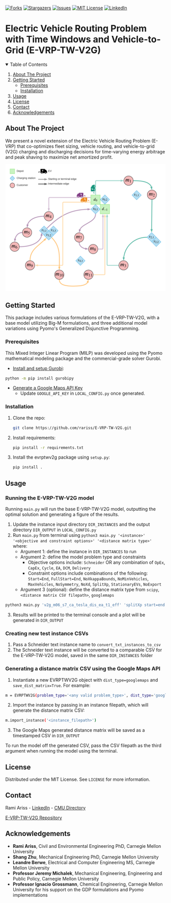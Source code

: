 [![Forks][forks-shield]][forks-url]
[![Stargazers][stars-shield]][stars-url]
[![Issues][issues-shield]][issues-url]
[![MIT License][license-shield]][license-url]
[![LinkedIn][linkedin-shield]][linkedin-url]


# Electric Vehicle Routing Problem with Time Windows and Vehicle-to-Grid (E-VRP-TW-V2G)

<!-- TABLE OF CONTENTS -->
<details open="open">
  <summary>Table of Contents</summary>
  <ol>
    <li>
      <a href="#about-the-project">About The Project</a>
    </li>
    <li>
      <a href="#getting-started">Getting Started</a>
      <ul>
        <li><a href="#prerequisites">Prerequisites</a></li>
        <li><a href="#installation">Installation</a></li>
      </ul>
    </li>
    <li><a href="#usage">Usage</a></li>
    <li><a href="#license">License</a></li>
    <li><a href="#contact">Contact</a></li>
    <li><a href="#acknowledgements">Acknowledgements</a></li>
  </ol>
</details>



<!-- ABOUT THE PROJECT -->
## About The Project

We present a novel extension of the Electric Vehicle Routing Problem (E-VRP) that co-optimizes fleet
sizing, vehicle routing, and vehicle-to-grid (V2G) charging and discharging decisions for 
time-varying energy arbitrage and peak shaving to maximize net amortized profit.

[![Product Name Screen Shot][product-screenshot]](https://github.com/rariss/E-VRP-TW-V2G)

<!-- GETTING STARTED -->
## Getting Started

This package includes various formulations of the E-VRP-TW-V2G, with a base model utilizing Big-M
formulations, and three additional model variations using Pyomo's Generalized Disjunctive Programming.

### Prerequisites

This Mixed Integer Linear Program (MILP) was developed using the Pyomo mathematical modeling package
and the commercial-grade solver Gurobi.

* [Install and setup Gurobi](https://www.gurobi.com/documentation/9.1/quickstart_linux/cs_python_installation_opt.html): 
```sh
python -m pip install gurobipy
```
* [Generate a Google Maps API Key](https://developers.google.com/maps/documentation/javascript/get-api-key)
  * Update `GOOGLE_API_KEY` in `LOCAL_CONFIG.py` once generated. 

### Installation

1. Clone the repo:
   ```sh
   git clone https://github.com/rariss/E-VRP-TW-V2G.git
   ```
2. Install requirements:
   ```sh
   pip install -r requirements.txt
   ```
3. Install the evrptwv2g package using `setup.py`: 
   ```sh
   pip install .
   ```

<!-- USAGE EXAMPLES -->
## Usage

### Running the E-VRP-TW-V2G model
Running `main.py` will run the base E-VRP-TW-V2G model, outputting the optimal solution and generating a figure of the results.

1. Update the instance input directory `DIR_INSTANCES` and the output directory `DIR_OUTPUT` in `LOCAL_CONFIG.py`
2. Run `main.py` from terminal using `python3 main.py '<instance>' '<objective and constraint options>' '<distance matrix type>'` where:
   * Argument 1: define the instance in `DIR_INSTANCES` to run
   * Argument 2: define the model problem type and constraints
     * Objective options include: `Schneider` OR any combination of `OpEx`, `CapEx`, `Cycle`, `EA`, `DCM`, `Delivery`
     * Constraint options include combinations of the following: `Start=End`, `FullStart=End`, `NoXkappaBounds`, `NoMinVehicles`, 
     `MaxVehicles`, `NoSymmetry`, `NoXd`, `SplitXp`, `StationaryEVs`, `NoExport`
   * Argument 3 (optional): define the distance matrix type from `scipy`, `<distance matrix CSV filepath>`, `googlemaps`
```sh
python3 main.py 'v2g_m06_s7_ca_tesla_dis_ea_t1_eff' 'splitXp start=end ea capex OpEx dcm NoExport stationaryevs 100xloadprofile'
```
3. Results will be printed to the terminal console and a plot will be generated in `DIR_OUTPUT`

### Creating new test instance CSVs
1. Pass a Schneider text instance name to `convert_txt_instances_to_csv`
2. The Schneider text instance will be converted to a comparable CSV for the E-VRP-TW-V2G model,
saved in the same `DIR_INSTANCES` folder

### Generating a distance matrix CSV using the Google Maps API
1. Instantiate a new EVRPTWV2G object with `dist_type=googlemaps` and `save_dist_matrix=True`. For example:
```sh
m = EVRPTWV2G(problem_type='<any valid problem_type>', dist_type='googlemaps', save_dist_matrix=True)
```

2. Import the instance by passing in an instance filepath, which will generate the distance matrix CSV:
```sh
m.import_instance('<instance_filepath>')
```

3. The Google Maps generated distance matrix will be saved as a timestamped CSV in `DIR_OUTPUT`

To run the model off the generated CSV, pass the CSV filepath as the third argument when running the model using the terminal.

<!-- LICENSE -->
## License

Distributed under the MIT License. See `LICENSE` for more information.


<!-- CONTACT -->
## Contact

Rami Ariss - [LinkedIn](https://www.linkedin.com/in/ramiariss/) - [CMU Directory](https://www.cmu.edu/cee/people/cee-phd-students.html)

[E-VRP-TW-V2G Repository](https://github.com/rariss/E-VRP-TW-V2G)

<!-- ACKNOWLEDGEMENTS -->
## Acknowledgements
* **Rami Ariss**, Civil and Environmental Engineering PhD, Carnegie Mellon University
* **Shang Zhu**, Mechanical Engineering PhD, Carnegie Mellon University
* **Leandre Berwe**, Electrical and Computer Engineering MS, Carnegie Mellon University
* **Professor Jeremy Michalek**, Mechanical Engineering, Engineering and Public Policy, Carnegie Mellon University 
* **Professor Ignacio Grossmann**, Chemical Engineering, Carnegie Mellon University for his support on the GDP formulations and Pyomo implementations

<!-- MARKDOWN LINKS & IMAGES -->
<!-- https://www.markdownguide.org/basic-syntax/#reference-style-links -->
[forks-shield]: https://img.shields.io/github/forks/rariss/E-VRP-TW-V2G
[forks-url]: https://github.com/rariss/E-VRP-TW-V2G/network/members
[stars-shield]: https://img.shields.io/github/stars/rariss/E-VRP-TW-V2G
[stars-url]: https://github.com/rariss/E-VRP-TW-V2G/stargazers
[issues-shield]: https://img.shields.io/github/issues/rariss/E-VRP-TW-V2G
[issues-url]: https://github.com/rariss/E-VRP-TW-V2G/issues
[license-shield]: https://img.shields.io/github/license/rariss/E-VRP-TW-V2G
[license-url]: https://github.com/rariss/E-VRP-TW-V2G/blob/master/LICENSE
[linkedin-shield]: https://img.shields.io/badge/LinkedIn-0077B5?style=plastic&logo=linkedin&logoColor=white
[linkedin-url]: https://www.linkedin.com/in/ramiariss/
[product-screenshot]: images/E-VRP%20-%20Graph%20Routes%20v1.png